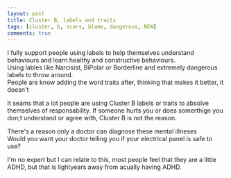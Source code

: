 ```yaml
---
layout: post
title: Cluster B, labels and traits
tags: [cluster, b, scars, blame, dangerous, NEW]
comments: true
---
```

I fully support people using labels to help themselves understand behaviours and learn healthy and constructive behaviours.   
Using lables like Narcisist, BiPolar or Borderline and extremely dangerous labels to throw around.   
People are know adding the word traits after, thinking that makes it better, it doesn't   

It seams that a lot people are using Cluster B labels or traits to absolve themselves of responsability. 
If someone hurts you or does somerthign you don;t understand or agree with, Cluster B is not the reason.
   
There's a reason  only a doctor can diagnose these mental illneses   
Would you want your doctor telling you if your electrical panel is safe to use?   
    
I'm no expert but I can relate to this, most people feel that they are a little ADHD, but that is lightyears away from acually having ADHD.